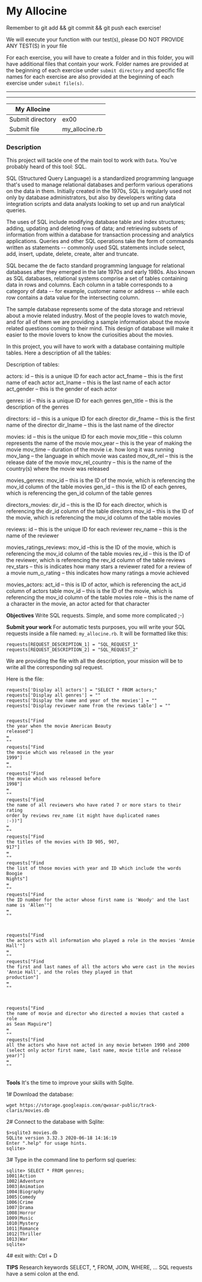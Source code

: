 <div class="markdown-body">
<p class="text-muted m-b-15">
</p><h1>My Allocine</h1>
<p>Remember to git add &amp;&amp; git commit &amp;&amp; git push each exercise!</p>
<p>We will execute your function with our test(s), please DO NOT PROVIDE ANY TEST(S) in your file</p>
<p>For each exercise, you will have to create a folder and in this folder, you will have additional files that contain your work. Folder names are provided at the beginning of each exercise under <code>submit directory</code> and specific file names for each exercise are also provided at the beginning of each exercise under <code>submit file(s)</code>.</p>
<hr>
<hr>
<table>
<thead>
<tr>
<th>My Allocine</th>
<th></th>
</tr>
</thead>
<tbody>
<tr>
<td>Submit directory</td>
<td>ex00</td>
</tr>
<tr>
<td>Submit file</td>
<td>my_allocine.rb</td>
</tr>
</tbody>
</table>
<h3>Description</h3>
<p>This project will tackle one of the main tool to work with <code>Data</code>. You've probably heard of this tool: SQL.</p>
<p>SQL (Structured Query Language) is a standardized programming language that's used to manage relational databases and perform various operations on the data in them. Initially created in the 1970s, SQL is regularly used not only by database administrators, but also by developers writing data integration scripts and data analysts looking to set up and run analytical queries.</p>
<p>The uses of SQL include modifying database table and index structures; adding, updating and deleting rows of data; and retrieving subsets of information from within a database for transaction processing and analytics applications. Queries and other SQL operations take the form of commands written as statements -- commonly used SQL statements include select, add, insert, update, delete, create, alter and truncate.</p>
<p>SQL became the de facto standard programming language for relational databases after they emerged in the late 1970s and early 1980s. Also known as SQL databases, relational systems comprise a set of tables containing data in rows and columns. Each column in a table corresponds to a category of data -- for example, customer name or address -- while each row contains a data value for the intersecting column.</p>
<p>The sample database represents some of the data storage and retrieval about a movie related industry. Most of the people loves to watch movie, and for all of them we are providing a sample information about the movie related questions coming to their mind. This design of database will make it easier to the movie lovers to know the curiosities about the movies.</p>
<p>In this project, you will have to work with a database containing multiple tables. Here a description of all the tables:</p>
<p>Description of tables:</p>
<p>actors:
id – this is a unique ID for each actor
act_fname – this is the first name of each actor
act_lname – this is the last name of each actor
act_gender – this is the gender of each actor</p>
<p>genres:
id – this is a unique ID for each genres
gen_title – this is the description of the genres</p>
<p>directors:
id – this is a unique ID for each director
dir_fname – this is the first name of the director
dir_lname – this is the last name of the director</p>
<p>movies:
id – this is the unique ID for each movie
mov_title – this column represents the name of the movie
mov_year – this is the year of making the movie
mov_time – duration of the movie i.e. how long it was running
mov_lang – the language in which movie was casted
mov_dt_rel – this is the release date of the movie
mov_rel_country – this is the name of the country(s) where the movie was released</p>
<p>movies_genres:
mov_id – this is the ID of the movie, which is referencing the mov_id column of the table movies
gen_id – this is the ID of each genres, which is referencing the gen_id column of the table genres</p>
<p>directors_movies:
dir_id – this is the ID for each director, which is referencing the dir_id column of the table directors
mov_id – this is the ID of the movie, which is referencing the mov_id column of the table movies</p>
<p>reviews:
id – this is the unique ID for each reviewer
rev_name – this is the name of the reviewer</p>
<p>movies_ratings_reviews:
mov_id –this is the ID of the movie, which is referencing the mov_id column of the table movies
rev_id – this is the ID of the reviewer, which is referencing the rev_id column of the table reviews
rev_stars – this is indicates how many stars a reviewer rated for a review of a movie
num_o_rating – this indicates how many ratings a movie achieved</p>
<p>movies_actors:
act_id – this is ID of actor, which is referencing the act_id column of actors table
mov_id – this is the ID of the movie, which is referencing the mov_id column of the table movies
role – this is the name of a character in the movie, an actor acted for that character</p>
<p><strong>Objectives</strong>
Write SQL requests. Simple, and some more complicated ;-)</p>
<p><strong>Submit your work</strong>
For automatic tests purposes, you will write your SQL requests inside a file named: <code>my_allocine.rb</code>.
It will be formatted like this:</p>
<pre class=" language-plain"><code class=" language-plain">requests[REQUEST_DESCRIPTION_1] = "SQL_REQUEST_1"
requests[REQUEST_DESCRIPTION_2] = "SQL_REQUEST_2"
</code></pre>
<p>We are providing the file with all the description, your mission will be to write all the corresponding sql request.</p>
<p>Here is the file:</p>
<pre class=" language-ruby"><code class=" language-ruby">requests<span class="token punctuation">[</span><span class="token string">'Display all actors'</span><span class="token punctuation">]</span> <span class="token operator">=</span> <span class="token string">"SELECT * FROM actors;"</span>
requests<span class="token punctuation">[</span><span class="token string">'Display all genres'</span><span class="token punctuation">]</span> <span class="token operator">=</span> <span class="token string">""</span>
requests<span class="token punctuation">[</span><span class="token string">'Display the name and year of the movies'</span><span class="token punctuation">]</span> <span class="token operator">=</span> <span class="token string">""</span>
requests<span class="token punctuation">[</span><span class="token string">'Display reviewer name from the reviews table'</span><span class="token punctuation">]</span> <span class="token operator">=</span> <span class="token string">""</span>

requests<span class="token punctuation">[</span><span class="token string">"Find the year when the movie American Beauty released"</span><span class="token punctuation">]</span> <span class="token operator">=</span> <span class="token string">""</span>
requests<span class="token punctuation">[</span><span class="token string">"Find the movie which was released in the year 1999"</span><span class="token punctuation">]</span> <span class="token operator">=</span> <span class="token string">""</span>
requests<span class="token punctuation">[</span><span class="token string">"Find the movie which was released before 1998"</span><span class="token punctuation">]</span> <span class="token operator">=</span> <span class="token string">""</span>
requests<span class="token punctuation">[</span><span class="token string">"Find the name of all reviewers who have rated 7 or more stars to their rating order by reviews rev_name (it might have duplicated names :-))"</span><span class="token punctuation">]</span> <span class="token operator">=</span> <span class="token string">""</span>
requests<span class="token punctuation">[</span><span class="token string">"Find the titles of the movies with ID 905, 907, 917"</span><span class="token punctuation">]</span> <span class="token operator">=</span> <span class="token string">""</span>
requests<span class="token punctuation">[</span><span class="token string">"Find the list of those movies with year and ID which include the words Boogie Nights"</span><span class="token punctuation">]</span> <span class="token operator">=</span> <span class="token string">""</span>
requests<span class="token punctuation">[</span><span class="token string">"Find the ID number for the actor whose first name is 'Woody' and the last name is 'Allen'"</span><span class="token punctuation">]</span> <span class="token operator">=</span> <span class="token string">""</span>

requests<span class="token punctuation">[</span><span class="token string">"Find the actors with all information who played a role in the movies 'Annie Hall'"</span><span class="token punctuation">]</span> <span class="token operator">=</span> <span class="token string">""</span>
requests<span class="token punctuation">[</span><span class="token string">"Find the first and last names of all the actors who were cast in the movies 'Annie Hall', and the roles they played in that production"</span><span class="token punctuation">]</span> <span class="token operator">=</span> <span class="token string">""</span>

requests<span class="token punctuation">[</span><span class="token string">"Find the name of movie and director who directed a movies that casted a role as Sean Maguire"</span><span class="token punctuation">]</span> <span class="token operator">=</span> <span class="token string">""</span>
requests<span class="token punctuation">[</span><span class="token string">"Find all the actors who have not acted in any movie between 1990 and 2000 (select only actor first name, last name, movie title and release year)"</span><span class="token punctuation">]</span> <span class="token operator">=</span> <span class="token string">""</span>
</code></pre>
<p><strong>Tools</strong>
It's the time to improve your skills with Sqlite.</p>
<p>1# Download the database:</p>
<pre class=" language-plain"><code class=" language-plain">wget https://storage.googleapis.com/qwasar-public/track-claris/movies.db
</code></pre>
<p>2# Connect to the database with Sqlite:</p>
<pre class=" language-plain"><code class=" language-plain">$&gt;sqlite3 movies.db
SQLite version 3.32.3 2020-06-18 14:16:19
Enter ".help" for usage hints.
sqlite&gt;
</code></pre>
<p>3# Type in the command line to perform sql queries:</p>
<pre class=" language-plain"><code class=" language-plain">sqlite&gt; SELECT * FROM genres;
1001|Action
1002|Adventure
1003|Animation
1004|Biography
1005|Comedy
1006|Crime
1007|Drama
1008|Horror
1009|Music
1010|Mystery
1011|Romance
1012|Thriller
1013|War
sqlite&gt;
</code></pre>
<p>4# exit with: Ctrl + D</p>
<p><strong>TIPS</strong>
Research keywords SELECT, *, FROM, JOIN, WHERE, ...
SQL requests have a semi colon at the end.</p>

<p></p>
</div>
